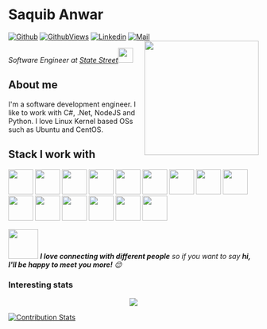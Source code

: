 # Saquib Anwar

[![Github](https://img.shields.io/github/followers/saquibanwar?label=Follow&style=social)](https://github.com/saquibanwar)
[![GithubViews](https://api.freemotion-llc.com/api/github/v1/profile-views?username=saquibanwar)](https://github.com/saquibanwar)
[![Linkedin](https://img.shields.io/badge/-Saquib%20Anwar-blue?style=flat-square&logo=linkedin&logoColor=white&link=https://www.linkedin.com/in/saquib-anwar/)](https://www.linkedin.com/in/saquib-anwar/)
[![Mail](https://img.shields.io/badge/-saquibedu@gmail.com-gray?style=flat-square&logo=gmail&logoColor=red&link=)](mailto:saquibedu@gmail.com)
<img align='right' src="https://media.giphy.com/media/M9gbBd9nbDrOTu1Mqx/giphy.gif" width="230">
<p><em>Software Engineer at <a href="https://www.statestreet.com/home.html">State Street</a><img src="https://media.giphy.com/media/WUlplcMpOCEmTGBtBW/giphy.gif" width="30"> 
</em></p>



## About me 
I'm a software development engineer. I like to work with C#, .Net, NodeJS and Python. I love Linux Kernel based OSs such as Ubuntu and CentOS.


## Stack I work with
<code><img height="50" src="https://www.vectorlogo.zone/logos/python/python-ar21.svg"></code>
<code><img height="50" src="https://www.vectorlogo.zone/logos/djangoproject/djangoproject-ar21.svg"></code>
<code><img height="50" src="https://www.vectorlogo.zone/logos/pocoo_flask/pocoo_flask-ar21.svg"></code>
<code><img height="50" src="https://www.vectorlogo.zone/logos/php/php-horizontal.svg"></code>
<code><img height="50" src="https://www.vectorlogo.zone/logos/nodejs/nodejs-horizontal.svg"></code>
<code><img height="50" src="https://www.vectorlogo.zone/logos/socketio/socketio-ar21.svg"></code>
<code><img height="50" src="https://www.vectorlogo.zone/logos/postgresql/postgresql-horizontal.svg"></code>
<code><img height="50" src="https://www.vectorlogo.zone/logos/mysql/mysql-horizontal.svg"></code>
<code><img height="50" src="https://www.vectorlogo.zone/logos/sqlite/sqlite-ar21.svg"></code>
<code><img height="50" src="https://www.vectorlogo.zone/logos/github/github-ar21.svg"></code>
<code><img height="50" src="https://www.vectorlogo.zone/logos/getpostman/getpostman-ar21.svg"></code>
<code><img height="50" src="https://www.vectorlogo.zone/logos/git-scm/git-scm-ar21.svg"></code>
<code><img height="50" src="https://www.vectorlogo.zone/logos/linux/linux-ar21.svg"></code>
<code><img height="50" src="https://www.vectorlogo.zone/logos/ubuntu/ubuntu-ar21.svg"></code>
<code><img height="50" src="https://www.vectorlogo.zone/logos/gnu_bash/gnu_bash-ar21.svg"></code>

<img src="https://media.giphy.com/media/LnQjpWaON8nhr21vNW/giphy.gif" width="60"> <em><b>I love connecting with different people</b> so if you want to say <b>hi, I'll be happy to meet you more!</b> 😊</em>


### Interesting stats

<!-- ![Saquib's stats](https://github-readme-stats.vercel.app/api?username=saquibanwar&show_icons=true) -->

<p align="center">
  <a href="https://github.com/LordDashMe/github-contribution-stats/">
    <img src="https://github-contribution-stats.vercel.app/api/?username=saquibanwar" />
  </a>
</p>

[![Contribution Stats](https://github-contribution-stats.vercel.app/api/?username=saquibanwar)](https://github.com/SaquibAnwar/github-contribution-stats/)

